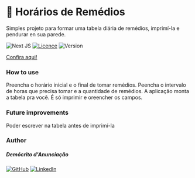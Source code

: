 # 💊  Horários de Remédios

Simples projeto para formar uma tabela diária de remédios, imprimí-la e pendurar en sua parede.

![Next JS](https://img.shields.io/badge/Next-black?style=for-the-badge&logo=next.js&logoColor=white)
[![Licence](https://img.shields.io/github/license/Ileriayo/markdown-badges?style=for-the-badge)](./LICENSE)
![Version](https://img.shields.io/badge/v1.0-FF4D00?style=for-the-badge)

[Confira aqui!](https://tabela-remedios.vercel.app/)

### How to use
Preencha o horário inicial e o final de tomar remédios. Peencha o intervalo de horas que precisa tomar e a quantidade de remédios. A aplicação monta a tabela pra você. É só imprimir e oreencher os campos.

### Future improvements
Poder escrever na tabela antes de imprimí-la

### Author
##### Demócrito d'Anunciação
[![GitHub](https://img.shields.io/badge/github-%23121011.svg?style=for-the-badge&logo=github&logoColor=white)](https://github.com/democrito88)
[![LinkedIn](https://img.shields.io/badge/linkedin-%230077B5.svg?style=for-the-badge&logo=linkedin&logoColor=white)](https://www.linkedin.com/in/dem%C3%B3crito-d-anuncia%C3%A7%C3%A3o-1b25a531a/)
